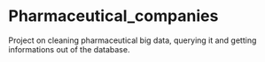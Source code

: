 # Pharmaceutical_companies
Project on cleaning pharmaceutical big data, querying it and getting informations out of the database.
